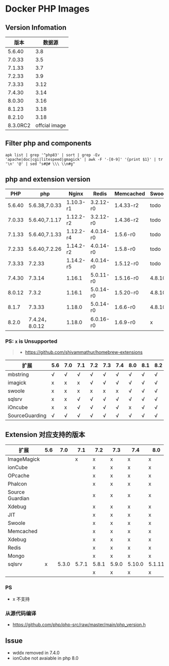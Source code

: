 # Docker PHP Images

## Version Infomation

| 版本     | 数据源        |
| -------- | ------------- |
| 5.6.40   | 3.8           |
| 7.0.33   | 3.5           |
| 7.1.33   | 3.7           |
| 7.2.33   | 3.9           |
| 7.3.33   | 3.12          |
| 7.4.30   | 3.14          |
| 8.0.30   | 3.16          |
| 8.1.23   | 3.18          |
| 8.2.10   | 3.18          |
| 8.3.0RC2 | offcial image |

## Filter php and components

`apk list | grep '^php83' | sort | grep -Ev 'apache|doc|cgi|litespeed|gmagick' | awk -F '-[0-9]' '{print $1}' | tr '\n' '@' | sed "s#@# \\\ \\n#g"`

## php and extension version

| PHP    | php            | Nginx     | Redis     | Memcached | Swoole | ioncube |
| ------ | -------------- | --------- | --------- | --------- | ------ | ------- |
| 5.6.40 | 5.6.38,7.0.33  | 1.10.3-r1 | 3.2.12-r0 | 1.4.33-r2 | todo   | √      |
| 7.0.33 | 5.6.40,7.1.17  | 1.12.2-r2 | 3.2.12-r0 | 1.4.36-r2 | todo   | √      |
| 7.1.33 | 5.6.40,7.1.33  | 1.12.2-r4 | 4.0.14-r0 | 1.5.6-r0  | todo   | √      |
| 7.2.33 | 5.6.40,7.2.26  | 1.14.2-r2 | 4.0.14-r0 | 1.5.8-r0  | todo   | √      |
| 7.3.33 | 7.2.33         | 1.14.2-r5 | 4.0.14-r0 | 1.5.12-r0 | todo   | √      |
| 7.4.30 | 7.3.14         | 1.16.1    | 5.0.11-r0 | 1.5.16-r0 | 4.8.10 | √      |
| 8.0.12 | 7.3.2          | 1.16.1    | 5.0.14-r0 | 1.5.20-r0 | 4.8.10 | x       |
| 8.1.7  | 7.3.33         | 1.18.0    | 5.0.14-r0 | 1.6.6-r0  | 4.8.10 | x       |
| 8.2.0  | 7.4.24，8.0.12 | 1.18.0    | 6.0.16-r0 | 1.6.9-r0  | x      | x       |

### PS: `x` is  Unsupported

> - https://github.com/shivammathur/homebrew-extensions

|扩展|5.6|7.0|7.1|7.2|7.3|7.4|8.0|8.1|8.2|8.3|
|-|-|-|-|-|-|-|-|-|-|-|
|mbstring|√|√|√|√|√|√|√|√|√|√|
|imagick|x|x|x|√|√|√|√|√|√|x|
|swoole|x|x|x|x|x|x|√|√|√|x|
|sqlsrv|x|x|√|√|√|√|√|√|√|√|
|iOncube|x|x|√|√|√|√|x|√|√|√|
|SourceGuarding|√|√|√|√|√|√|√|√|√|√|

## Extension 对应支持的版本

| 扩展            | 5.6 | 7.0 |7.1|7.2|7.3|7.4|8.0|8.1|8.2|8.3|
| --------------- | ---- | ------ |-|-|-|-|-|-|-|-|
| ImageMagick     |      |        |x|x|x|x|x|x|x|a|
| ionCube         |      |        ||x|x|x|x|x|x|x|
| OPcache         |      |        ||x|x|x|x|x|x|x|
| Phalcon         |      |        ||x|x|x|x|x|x|x|
| Source Guardian |      |        ||x|x|x|x|x|x|x|
| Xdebug          |      |        ||x|x|x|x|x|x|x|
| JIT             |      |        ||x|x|x|x|x|x|x|
| Swoole          |      |        ||x|x|x|x|x|x|x|
| Memcached       |      |        ||x|x|x|x|x|x|x|
| Xdebug          |      |        ||x|x|x|x|x|x|x|
| Redis           |      |        ||x|x|x|x|x|x|x|
| Mongo           |      |        ||x|x|x|x|x|x|x|
| sqlsrv | x | 5.3.0 |5.7.1|5.8.1|5.9.0|5.10.0|5.1.11|5.12|5.12|5.12|
|                 |      |        ||x|x|x|x|x|x|x|

### PS
- x 不支持

### 从源代码编译

- https://github.com/php/php-src/raw/master/main/php_version.h

## Issue

- wddx removed in 7.4.0
- ionCube not avaiable in php 8.0
